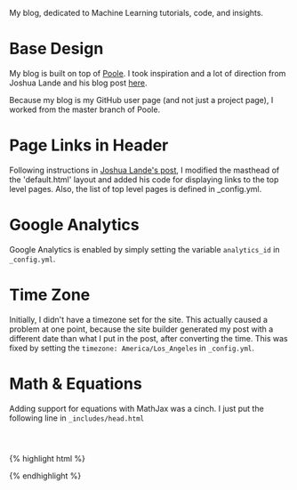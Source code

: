 My blog, dedicated to Machine Learning tutorials, code, and insights.

Base Design
===========
My blog is built on top of [Poole][poole_repo]. I took inspiration and a lot of direction from Joshua Lande and his blog post [here][jl_poole].

Because my blog is my GitHub user page (and not just a project page), I worked from the master branch of Poole.

Page Links in Header
====================
Following instructions in [Joshua Lande's post][jl_poole], I modified the masthead of the 'default.html' layout and added his code for displaying links to the top level pages. Also, the list of top level pages is defined in _config.yml.

Google Analytics
================
Google Analytics is enabled by simply setting the variable `analytics_id` in `_config.yml`.

Time Zone
=========
Initially, I didn't have a timezone set for the site. This actually caused a problem at one point, because the site builder generated my post with a different date than what I put in the post, after converting the time. This was fixed by setting the `timezone: America/Los_Angeles` in `_config.yml`.

Math & Equations
================
Adding support for equations with MathJax was a cinch. I just put the following line in `_includes/head.html`

<code>
<script src="https://cdn.mathjax.org/mathjax/latest/MathJax.js?config=TeX-AMS-MML_HTMLorMML" type="text/javascript"></script>
</code>

{% highlight html %}
<script src="https://cdn.mathjax.org/mathjax/latest/MathJax.js?config=TeX-AMS-MML_HTMLorMML" type="text/javascript"></script>
{% endhighlight %}

[poole_repo]: https://github.com/poole/poole "Poole repository on GitHub"
[jl_poole]: http://joshualande.com/jekyll-github-pages-poole/ "Joshua Lande's blog post on Jekyll with Poole"
